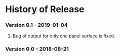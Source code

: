 History of Release
==================

### Version 0.1 - 2019-01-04
1. Bug of output for only one panel surface is fixed.

### Version 0.0 - 2018-08-21
